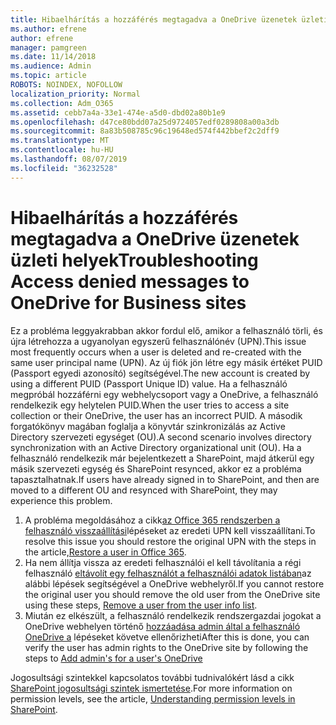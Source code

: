 ```yaml
---
title: Hibaelhárítás a hozzáférés megtagadva a OneDrive üzenetek üzleti helyek
ms.author: efrene
author: efrene
manager: pamgreen
ms.date: 11/14/2018
ms.audience: Admin
ms.topic: article
ROBOTS: NOINDEX, NOFOLLOW
localization_priority: Normal
ms.collection: Adm_O365
ms.assetid: cebb7a4a-33e1-474e-a5d0-dbd02a80b1e9
ms.openlocfilehash: d47ce80bdd07a25d9724057edf0289808a00a3db
ms.sourcegitcommit: 8a83b508785c96c19648ed574f442bbef2c2dff9
ms.translationtype: MT
ms.contentlocale: hu-HU
ms.lasthandoff: 08/07/2019
ms.locfileid: "36232528"
---
```

# <a name="troubleshooting-access-denied-messages-to-onedrive-for-business-sites"></a><span data-ttu-id="cb738-102">Hibaelhárítás a hozzáférés megtagadva a OneDrive üzenetek üzleti helyek</span><span class="sxs-lookup"><span data-stu-id="cb738-102">Troubleshooting Access denied messages to OneDrive for Business sites</span></span>

<span data-ttu-id="cb738-103">Ez a probléma leggyakrabban akkor fordul elő, amikor a felhasználó törli, és újra létrehozza a ugyanolyan egyszerű felhasználónév (UPN).</span><span class="sxs-lookup"><span data-stu-id="cb738-103">This issue most frequently occurs when a user is deleted and re-created with the same user principal name (UPN).</span></span> <span data-ttu-id="cb738-104">Az új fiók jön létre egy másik értéket PUID (Passport egyedi azonosító) segítségével.</span><span class="sxs-lookup"><span data-stu-id="cb738-104">The new account is created by using a different PUID (Passport Unique ID) value.</span></span> <span data-ttu-id="cb738-105">Ha a felhasználó megpróbál hozzáférni egy webhelycsoport vagy a OneDrive, a felhasználó rendelkezik egy helytelen PUID.</span><span class="sxs-lookup"><span data-stu-id="cb738-105">When the user tries to access a site collection or their OneDrive, the user has an incorrect PUID.</span></span> <span data-ttu-id="cb738-106">A második forgatókönyv magában foglalja a könyvtár szinkronizálás az Active Directory szervezeti egységet (OU).</span><span class="sxs-lookup"><span data-stu-id="cb738-106">A second scenario involves directory synchronization with an Active Directory organizational unit (OU).</span></span> <span data-ttu-id="cb738-107">Ha a felhasználó rendelkezik már bejelentkezett a SharePoint, majd átkerül egy másik szervezeti egység és SharePoint resynced, akkor ez a probléma tapasztalhatnak.</span><span class="sxs-lookup"><span data-stu-id="cb738-107">If users have already signed in to SharePoint, and then are moved to a different OU and resynced with SharePoint, they may experience this problem.</span></span>

1. <span data-ttu-id="cb738-108">A probléma megoldásához a cikk[az Office 365 rendszerben a felhasználó visszaállítási](https://docs.microsoft.com/office365/admin/add-users/restore-user?view=o365-worldwide)lépéseket az eredeti UPN kell visszaállítani.</span><span class="sxs-lookup"><span data-stu-id="cb738-108">To resolve this issue you should restore the original UPN with the steps in the article,[Restore a user in Office 365](https://docs.microsoft.com/office365/admin/add-users/restore-user?view=o365-worldwide).</span></span>
2. <span data-ttu-id="cb738-109">Ha nem állítja vissza az eredeti felhasználói el kell távolítania a régi felhasználó [eltávolít egy felhasználót a felhasználói adatok listában]()az alábbi lépések segítségével a OneDrive webhelyről.</span><span class="sxs-lookup"><span data-stu-id="cb738-109">If you cannot restore the original user you should remove the old user from the OneDrive site using these steps, [Remove a user from the user info list]().</span></span> 
3. <span data-ttu-id="cb738-110">Miután ez elkészült, a felhasználó rendelkezik rendszergazdai jogokat a OneDrive webhelyen történő [hozzáadása admin által a felhasználó OneDrive a](https://docs.microsoft.com/sharepoint/manage-user-profiles?redirectSourcePath=%252fen-us%252farticle%252fmanage-user-profiles-in-the-sharepoint-admin-center-494bec9c-6654-41f0-920f-f7f937ea9723#add-and-remove-admins-for-a-users-onedrive) lépéseket követve ellenőrizheti</span><span class="sxs-lookup"><span data-stu-id="cb738-110">After this is done, you can verify the user has admin rights to the OneDrive site by following the steps to [Add admin's for a user's OneDrive](https://docs.microsoft.com/sharepoint/manage-user-profiles?redirectSourcePath=%252fen-us%252farticle%252fmanage-user-profiles-in-the-sharepoint-admin-center-494bec9c-6654-41f0-920f-f7f937ea9723#add-and-remove-admins-for-a-users-onedrive)</span></span>

<span data-ttu-id="cb738-111">Jogosultsági szintekkel kapcsolatos további tudnivalókért lásd a cikk [SharePoint jogosultsági szintek ismertetése](https://docs.microsoft.com/sharepoint/understanding-permission-levels).</span><span class="sxs-lookup"><span data-stu-id="cb738-111">For more information on permission levels, see the article, [Understanding permission levels in SharePoint](https://docs.microsoft.com/sharepoint/understanding-permission-levels).</span></span>
